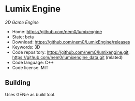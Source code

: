 # Lumix Engine

_3D Game Engine_

- Home: https://github.com/nem0/lumixengine
- State: beta
- Download: https://github.com/nem0/LumixEngine/releases
- Keywords: 3D
- Code repository: https://github.com/nem0/lumixengine.git, https://github.com/nem0/lumixengine_data.git (related)
- Code language: C++
- Code license: MIT

## Building

Uses GENie as build tool.

